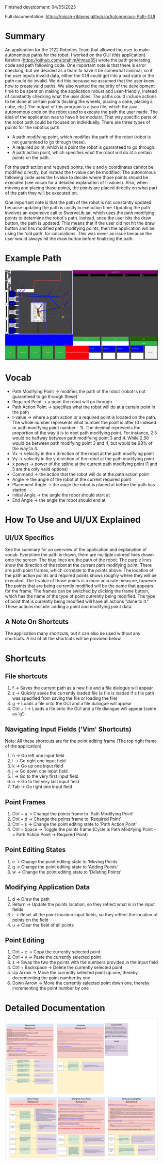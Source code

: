 Finished development: 04/05/2023

Full documentation: https://micah-ribbens.github.io/Autonomous-Path-GUI


# Summary
An application for the 2122 Robotics Team that allowed the user to make autonomous paths for the robot. I worked on the GUI (this application).
Ibrahim (https://github.com/IbrahimAhmad65) wrote the path generating code and path following code. One important note is that there is error checking, 
but we decided as a team to have it be somewhat minimal, so if the user
inputs invalid data, either the GUI could get into a bad state or the path could be invalid. We did this because we assumed
that the user knew how to create valid paths. We also wanted the majority of the development time to be spent on making the
application robust and user-friendly, instead of constantly checking what the user does.
The paths could include actions to be done at certain points (locking the wheels, placing a cone, placing a cube, etc.) The output
of this program is a json file, which the java autonomous code on the robot used to execute the path the user made.
The idea of the application was to have it be modular. That way specific parts of the robot path could be focused on
individually. There are three types of points for the robotics path:
- A path modifying point, which modifies the path of the robot (robot is not guaranteed to go through these).
- A required point, which is a point the robot is guaranteed to go through.
- A path action point, which specifies what the robot will do at a certain points on the path.

For the path action and required points, the x and y coordinates cannot be modified directly, but instead the t-value
can be modified. The autonomous following code uses the t-value to decide where those points should be executed (see vocab 
for a detailed explanation of t-values). Also, when moving and placing those points, the points are placed directly on what
part of the path they will be executed on.

One important note is that the path of the robot is not constantly updated because updating the path is costly in execution time. Updating the path 
involves an expensive call to SwerveLib.jar, which uses the path modifying points to determine the robot's path. Instead, once the 
user hits the draw button, the path is updated. This means that if the user did not hit the draw button and has modified 
path modifying points, then the application will be using the 'old path' for calculations. This was never an issue because the 
user would always hit the draw button before finalizing the path.

# Example Path
![Example Path](documentation/Example%20Path.png)

# Vocab
- Path Modifying Point &rarr; modifies the path of the robot (robot is not guaranteed to go through these)
- Required Point &rarr; a point the robot will go through
- Path Action Point &rarr; specifies what the robot will do at a certain point in the path 
- t-value &rarr; where a path action or a required point is located on the path. The whole number represents what number
the point is after (0 indexed or path modifying point number - 1). The decimal represents the proportion of the way it is to next path modifying point. For instance,
2.5 would be halfway between path modifying point 3 and 4. While 2.98 would be between path modifying point 3 and 4, 
but would be 98% of the way to 4.
- Vx &rarr; velocity in the x direction of the robot at the path modifying point
- Vy &rarr; velocity in the y direction of the robot at the path modifying point
- x power &rarr; power of the spline at the current path modifying point (1 and 5 are the only valid options)
- Command &rarr; the action that the robot will do at the path action point
- Angle &rarr; the angle of the robot at the current required point
- Placement Angle &rarr; the angle the robot is placed at before the path has started
- Initial Angle &rarr; the angle the robot should start at
- End Angle &rarr; the angle the robot should end at

# How To Use and UI/UX Explained
## UI/UX Specifics
See the summary for an overview of the application and explanation of vocab. Everytime the path is drawn, there are multiple colored lines drawn
onto the screen. The blue lines are the path of the robot. The purple lines show the direction of the robot at the current path modifying point. 
There are path point frames, which correlate to the points above. The location of the path action points and required 
points shows roughly where they will be executed. The t-value of those points is a more accurate measure, however. The points that are being currently modified will be
the name that appears for the frame. The frames can be switched by clicking the frame button, which has the name of the
type of point currently being modified. The type of point that is currently being modified will have all actions "done
to it." These actions include: adding a point and modifying point data.

## A Note On Shortcuts
The application many shortcuts, but it can also be used without any shortcuts. A list of all the shortcuts will
be provided below

# Shortcuts

## File shortcuts
1. f &rarr; Saves the current path as a new file and a file dialogue will appear
2. s &rarr; Quickly saves the currently loaded file (a file is loaded if a file path was specified from saving the file or loading the file)
3. g &rarr; Loads a file onto the GUI and a file dialogue will appear
4. Ctrl + l &rarr; Loads a file onto the GUI and a file dialogue will appear (same as 'g')

## Navigating Input Fields ('Vim' Shortcuts)
Note: All these shortcuts are for the point editing frame (The top right frame of the application)
1. h &rarr; Go left one input field
2. l &rarr; Go right one input field
3. k &rarr; Go up one input field
4. j &rarr; Go down one input field
5. i &rarr; Go to the very first input field
6. o &rarr; Go to the very last input field
7. Tab &rarr; Go right one input field

## Point Frames
1. Ctrl + a &rarr; Change the points frame to 'Path Modifying Point'
2. Ctrl + d &rarr; Change the points frame to 'Required Point'
3. Ctrl + s &rarr; Change the point editing state to 'Path Action Point'
4. Ctrl + Space &rarr; Toggle the points frame (Cycle is Path Modifying Point -> Path Action Point -> Required Point)

## Point Editing States
1. e &rarr; Change the point editing state to 'Moving Points'
2. q &rarr; Change the point editing state to 'Adding Points'
3. w &rarr; Change the point editing state to 'Deleting Points'

## Modifying Application Data
1. d &rarr; Draw the path
2. Return &rarr; Update the points location, so they reflect what is in the input fields
3. r &rarr; Reset all the point location input fields, so they reflect the location of points on the field
4. u &rarr; Clear the field of all points

## Point Editing
1. Ctrl + c  &rarr; Copy the currently selected point
2. Ctrl + v &rarr; Paste the currently selected point
3. z &rarr; Swap the two the points with the numbers provided in the input field
4. Ctrl + Backspace &rarr; Delete the currently selected point
5. Up Arrow &rarr; Move the currently selected point up one, thereby decrementing the point number by one
6. Down Arrow &rarr; Move the currently selected point down one, thereby incrementing the point number by one

# Detailed Documentation
![Documentation Image](documentation/Auto%20GUI%20Documentation.drawio.png)

